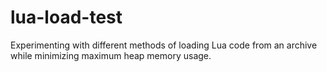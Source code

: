 # lua-load-test

Experimenting with different methods of loading Lua code from an archive while minimizing maximum heap memory usage.
